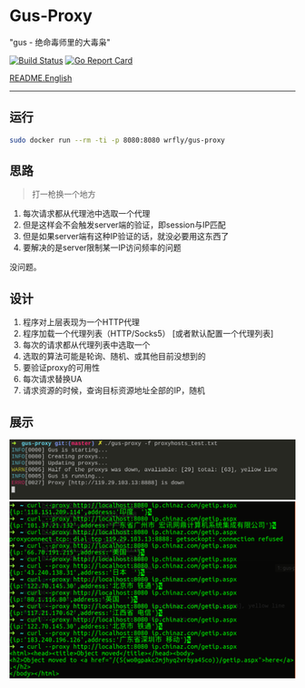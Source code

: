 # Gus-Proxy

"gus - 绝命毒师里的大毒枭"

[![Build Status](https://travis-ci.org/wrfly/gus-proxy.svg?branch=master)](https://travis-ci.org/wrfly/gus-proxy)
[![Go Report Card](https://goreportcard.com/badge/github.com/wrfly/gus-proxy)](https://goreportcard.com/report/github.com/wrfly/gus-proxy)

[README.English](README.en.md)

---

## 运行

```bash
sudo docker run --rm -ti -p 8080:8080 wrfly/gus-proxy
```

## 思路

> 打一枪换一个地方

1. 每次请求都从代理池中选取一个代理
1. 但是这样会不会触发server端的验证，即session与IP匹配
1. 但是如果server端有这种IP验证的话，就没必要用这东西了
1. 要解决的是server限制某一IP访问频率的问题

没问题。

## 设计

1. 程序对上层表现为一个HTTP代理
1. 程序加载一个代理列表（HTTP/Socks5） [或者默认配置一个代理列表]
1. 每次的请求都从代理列表中选取一个
1. 选取的算法可能是轮询、随机、或其他目前没想到的
1. 要验证proxy的可用性
1. 每次请求替换UA
1. 请求资源的时候，查询目标资源地址全部的IP，随机

## 展示

![Gus-Running](img/gus-run.png)
![Curl-test](img/gus-curl.png)
